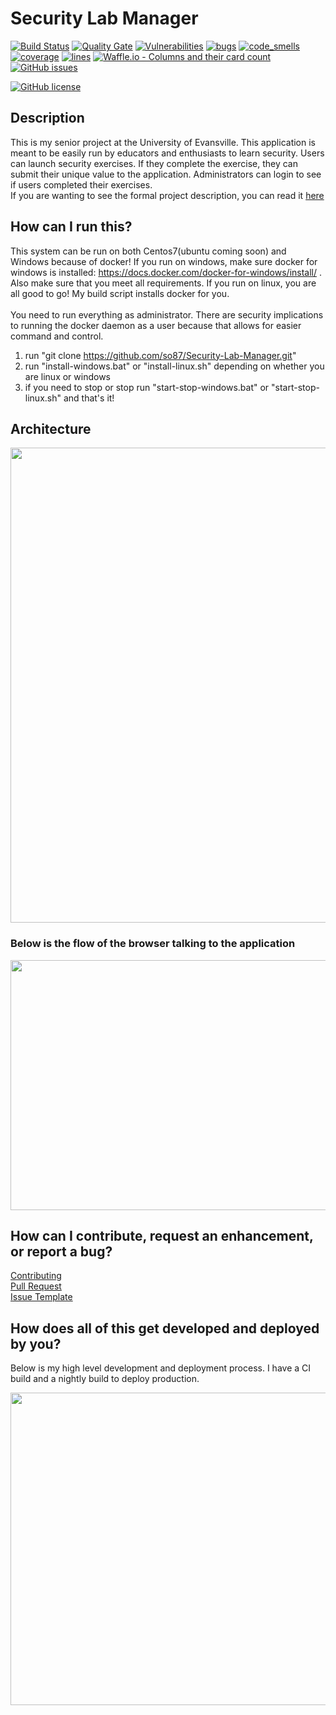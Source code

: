 # Security Lab Manager
[![Build Status](https://jenkins.owens-netsec.com/buildStatus/icon?job=Continuous-Integration-CTF)](https://jenkins.owens-netsec.com/job/Continuous-Integration-CTF/) 
[![Quality Gate](https://sonarqube.owens-netsec.com/api/badges/gate?key=ctfscoreboard)](https://sonarqube.owens-netsec.com/dashboard/index/ctfscoreboard/)
[![Vulnerabilities](https://sonarqube.owens-netsec.com/api/badges/measure?key=ctfscoreboard&metric=vulnerabilities)](https://sonarqube.owens-netsec.com/dashboard/index/ctfscoreboard)
[![bugs](https://sonarqube.owens-netsec.com/api/badges/measure?key=ctfscoreboard&metric=bugs)](https://sonarqube.owens-netsec.com/dashboard/index/ctfscoreboard)
[![code_smells](https://sonarqube.owens-netsec.com/api/badges/measure?key=ctfscoreboard&metric=code_smells)](https://sonarqube.owens-netsec.com/dashboard/index/ctfscoreboard)
[![coverage](https://sonarqube.owens-netsec.com/api/badges/measure?key=ctfscoreboard&metric=coverage)](https://sonarqube.owens-netsec.com/dashboard/index/ctfscoreboard)
[![lines](https://sonarqube.owens-netsec.com/api/badges/measure?key=ctfscoreboard&metric=lines)](https://sonarqube.owens-netsec.com/dashboard/index/ctfscoreboard)
[![Waffle.io - Columns and their card count](https://badge.waffle.io/so87/Security-Lab-Manager.svg?columns=all)](https://waffle.io/so87/Security-Lab-Manager)
[![GitHub issues](https://img.shields.io/github/issues/so87/Security-Lab-Manager.svg)](https://github.com/so87/Security-Lab-Manager/issues)

[![GitHub license](https://img.shields.io/github/license/so87/Security-Lab-Manager.svg)](https://github.com/so87/Security-Lab-Manager)

## Description
This is my senior project at the University of Evansville.  This application is meant to be easily run by educators and enthusiasts to learn security.  Users can launch security exercises.  If they complete the exercise, they can submit their unique value to the application.  Administrators can login to see if users completed their exercises.
</br>
If you are wanting to see the formal project description, you can read it [here](https://github.com/so87/Security-Lab-Manager/blob/dev/documentation/proposal.pdf)

## How can I run this?
This system can be run on both Centos7(ubuntu coming soon) and Windows because of docker!  If you run on windows, make sure docker for windows is installed: https://docs.docker.com/docker-for-windows/install/ . Also make sure that you meet all requirements.  If you run on linux, you are all good to go!  My build script installs docker for you.
</br>
</br>
You need to run everything as administrator.  There are security implications to running the docker daemon as a user because that allows for easier command and control. 
</br>
1. run "git clone https://github.com/so87/Security-Lab-Manager.git"
2. run "install-windows.bat" or "install-linux.sh" depending on whether you are linux or windows
3. if you need to stop or stop run "start-stop-windows.bat" or "start-stop-linux.sh" and that's it!

## Architecture
<p align="center">
  <img width="760" height="760" src="https://github.com/so87/Security-Lab-Manager/blob/dev/documentation/high-level-design.PNG">
</p>

### Below is the flow of the browser talking to the application

<p align="center">
  <img width="950" height="400" src="https://process.filestackapi.com/cache=expiry:max/izL5V9ZbQJuROGFoJLAy">
</p>

## How can I contribute, request an enhancement, or report a bug?
[Contributing](https://github.com/so87/Security-Lab-Manager/blob/dev/.github/CONTRIBUTTING.md) </br>
[Pull Request](https://github.com/so87/Security-Lab-Manager/blob/dev/.github/PULL_REQUEST_TEMPLATE.md) </br>
[Issue Template](https://github.com/so87/Security-Lab-Manager/blob/dev/.github/ISSUE_TEMPLATE.md) </br>

## How does all of this get developed and deployed by you?
Below is my high level development and deployment process.  I have a CI build and a nightly build to deploy production.
<p align="center">
  <img width="1000" height="500" src="https://github.com/so87/Security-Lab-Manager/blob/dev/documentation/dev-deploy-process.PNG">
</p>

